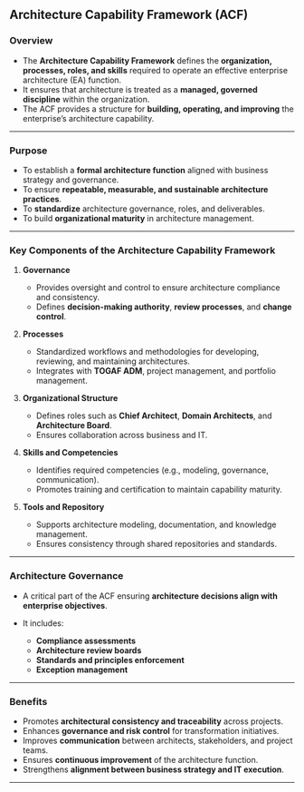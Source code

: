 ## **Architecture Capability Framework (ACF)**

### **Overview**

* The **Architecture Capability Framework** defines the **organization, processes, roles, and skills** required to operate an effective enterprise architecture (EA) function.
* It ensures that architecture is treated as a **managed, governed discipline** within the organization.
* The ACF provides a structure for **building, operating, and improving** the enterprise’s architecture capability.

---

### **Purpose**

* To establish a **formal architecture function** aligned with business strategy and governance.
* To ensure **repeatable, measurable, and sustainable architecture practices**.
* To **standardize** architecture governance, roles, and deliverables.
* To build **organizational maturity** in architecture management.

---

### **Key Components of the Architecture Capability Framework**

1. **Governance**

   * Provides oversight and control to ensure architecture compliance and consistency.
   * Defines **decision-making authority**, **review processes**, and **change control**.

2. **Processes**

   * Standardized workflows and methodologies for developing, reviewing, and maintaining architectures.
   * Integrates with **TOGAF ADM**, project management, and portfolio management.

3. **Organizational Structure**

   * Defines roles such as **Chief Architect**, **Domain Architects**, and **Architecture Board**.
   * Ensures collaboration across business and IT.

4. **Skills and Competencies**

   * Identifies required competencies (e.g., modeling, governance, communication).
   * Promotes training and certification to maintain capability maturity.

5. **Tools and Repository**

   * Supports architecture modeling, documentation, and knowledge management.
   * Ensures consistency through shared repositories and standards.

---

### **Architecture Governance**

* A critical part of the ACF ensuring **architecture decisions align with enterprise objectives**.
* It includes:

  * **Compliance assessments**
  * **Architecture review boards**
  * **Standards and principles enforcement**
  * **Exception management**

---

### **Benefits**

* Promotes **architectural consistency and traceability** across projects.
* Enhances **governance and risk control** for transformation initiatives.
* Improves **communication** between architects, stakeholders, and project teams.
* Ensures **continuous improvement** of the architecture function.
* Strengthens **alignment between business strategy and IT execution**.

---

